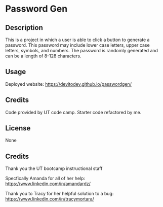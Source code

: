 # Password Gen

## Description
This is a project in which a user is able to click a button to generate a password. This password may include lower case letters, upper case letters, symbols, and numbers. The password is randomly generated and can be a length of 8-128 characters. 

## Usage
Deployed website: https://devitodev.github.io/passwordgen/

## Credits
Code provided by UT code camp. Starter code refactored by me.

## License
None

## Credits
Thank you the UT bootcamp instructional staff

Specfically Amanda for all of her help: https://www.linkedin.com/in/amandardz/

Thank you to Tracy for her helpful solution to a bug: https://www.linkedin.com/in/tracymortara/


